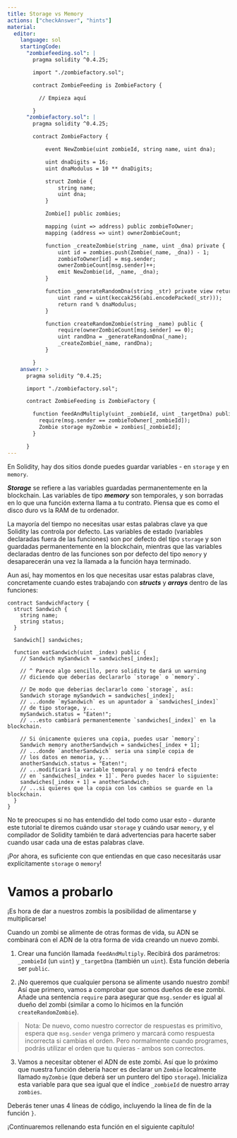 ```yaml
---
title: Storage vs Memory
actions: ["checkAnswer", "hints"]
material:
  editor:
    language: sol
    startingCode:
      "zombiefeeding.sol": |
        pragma solidity ^0.4.25;

        import "./zombiefactory.sol";

        contract ZombieFeeding is ZombieFactory {

          // Empieza aquí

        }
      "zombiefactory.sol": |
        pragma solidity ^0.4.25;

        contract ZombieFactory {

            event NewZombie(uint zombieId, string name, uint dna);

            uint dnaDigits = 16;
            uint dnaModulus = 10 ** dnaDigits;

            struct Zombie {
                string name;
                uint dna;
            }

            Zombie[] public zombies;

            mapping (uint => address) public zombieToOwner;
            mapping (address => uint) ownerZombieCount;

            function _createZombie(string _name, uint _dna) private {
                uint id = zombies.push(Zombie(_name, _dna)) - 1;
                zombieToOwner[id] = msg.sender;
                ownerZombieCount[msg.sender]++;
                emit NewZombie(id, _name, _dna);
            }

            function _generateRandomDna(string _str) private view returns (uint) {
                uint rand = uint(keccak256(abi.encodePacked(_str)));
                return rand % dnaModulus;
            }

            function createRandomZombie(string _name) public {
                require(ownerZombieCount[msg.sender] == 0);
                uint randDna = _generateRandomDna(_name);
                _createZombie(_name, randDna);
            }

        }
    answer: >
      pragma solidity ^0.4.25;

      import "./zombiefactory.sol";

      contract ZombieFeeding is ZombieFactory {

        function feedAndMultiply(uint _zombieId, uint _targetDna) public {
          require(msg.sender == zombieToOwner[_zombieId]);
          Zombie storage myZombie = zombies[_zombieId];
        }

      }
---
```


En Solidity, hay dos sitios donde puedes guardar variables - en `storage` y en
`memory`.

**_Storage_** se refiere a las variables guardadas permanentemente en la
blockchain. Las variables de tipo **_memory_** son temporales, y son borradas en
lo que una función externa llama a tu contrato. Piensa que es como el disco duro
vs la RAM de tu ordenador.

La mayoría del tiempo no necesitas usar estas palabras clave ya que Solidity las
controla por defecto. Las variables de estado (variables declaradas fuera de las
funciones) son por defecto del tipo `storage` y son guardadas permanentemente en
la blockchain, mientras que las variables declaradas dentro de las funciones son
por defecto del tipo `memory` y desaparecerán una vez la llamada a la función
haya terminado.

Aun así, hay momentos en los que necesitas usar estas palabras clave,
concretamente cuando estes trabajando con **_structs_** y **_arrays_** dentro de
las funciones:

```
contract SandwichFactory {
  struct Sandwich {
    string name;
    string status;
  }

  Sandwich[] sandwiches;

  function eatSandwich(uint _index) public {
    // Sandwich mySandwich = sandwiches[_index];

    // ^ Parece algo sencillo, pero solidity te dará un warning
    // diciendo que deberías declararlo `storage` o `memory`.

    // De modo que deberias declararlo como `storage`, así:
    Sandwich storage mySandwich = sandwiches[_index];
    // ...donde `mySandwich` es un apuntador a `sandwiches[_index]`
    // de tipo storage, y...
    mySandwich.status = "Eaten!";
    // ...esto cambiará permanentemente `sandwiches[_index]` en la blockchain.

    // Si únicamente quieres una copia, puedes usar `memory`:
    Sandwich memory anotherSandwich = sandwiches[_index + 1];
    // ...donde `anotherSandwich` seria una simple copia de
    // los datos en memoria, y...
    anotherSandwich.status = "Eaten!";
    // ...modificará la variable temporal y no tendrá efecto
    // en `sandwiches[_index + 1]`. Pero puedes hacer lo siguiente:
    sandwiches[_index + 1] = anotherSandwich;
    // ...si quieres que la copia con los cambios se guarde en la blockchain.
  }
}
```

No te preocupes si no has entendido del todo como usar esto - durante este
tutorial te diremos cuándo usar `storage` y cuándo usar `memory`, y el
compilador de Solidity también te dará advertencias para hacerte saber cuando
usar cada una de estas palabras clave.

¡Por ahora, es suficiente con que entiendas en que caso necesitarás usar
explícitamente `storage` o `memory`!

# Vamos a probarlo

¡Es hora de dar a nuestros zombis la posibilidad de alimentarse y multiplicarse!

Cuando un zombi se alimente de otras formas de vida, su ADN se combinará con el
ADN de la otra forma de vida creando un nuevo zombi.

1. Crear una función llamada `feedAndMultiply`. Recibirá dos parámetros:
   `_zombieId` (un `uint`) y `_targetDna` (también un `uint`). Esta función
   debería ser `public`.

2. ¡No queremos que cualquier persona se alimente usando nuestro zombi! Así que
   primero, vamos a comprobar que somos dueños de ese zombi. Añade una sentencia
   `require` para asegurar que `msg.sender` es igual al dueño del zombi (similar
   a como lo hicimos en la función `createRandomZombie`).

> Nota: De nuevo, como nuestro corrector de respuestas es primitivo, espera que
> `msg.sender` venga primero y marcará como respuesta incorrecta si cambias el
> orden. Pero normalmente cuando programes, podrás utilizar el orden que tu
> quieras - ambos son correctos.

3. Vamos a necesitar obtener el ADN de este zombi. Así que lo próximo que
   nuestra función debería hacer es declarar un `Zombie` localmente llamado
   `myZombie` (que deberá ser un puntero del tipo `storage`). Inicializa esta
   variable para que sea igual que el índice `_zombieId` de nuestro array
   `zombies`.

Deberás tener unas 4 líneas de código, incluyendo la línea de fín de la función
`}`.

¡Continuaremos rellenando esta función en el siguiente capítulo!
